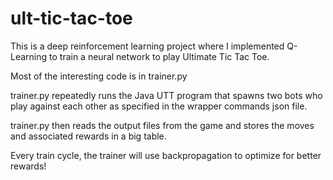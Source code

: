 # ult-tic-tac-toe
This is a deep reinforcement learning project where I implemented Q-Learning to train a neural network to play Ultimate Tic Tac Toe.

Most of the interesting code is in trainer.py

trainer.py repeatedly runs the Java UTT program that spawns two bots who play against each other as specified in the wrapper commands json file.

trainer.py then reads the output files from the game and stores the moves and associated rewards in a big table.

Every train cycle, the trainer will use backpropagation to optimize for better rewards!
